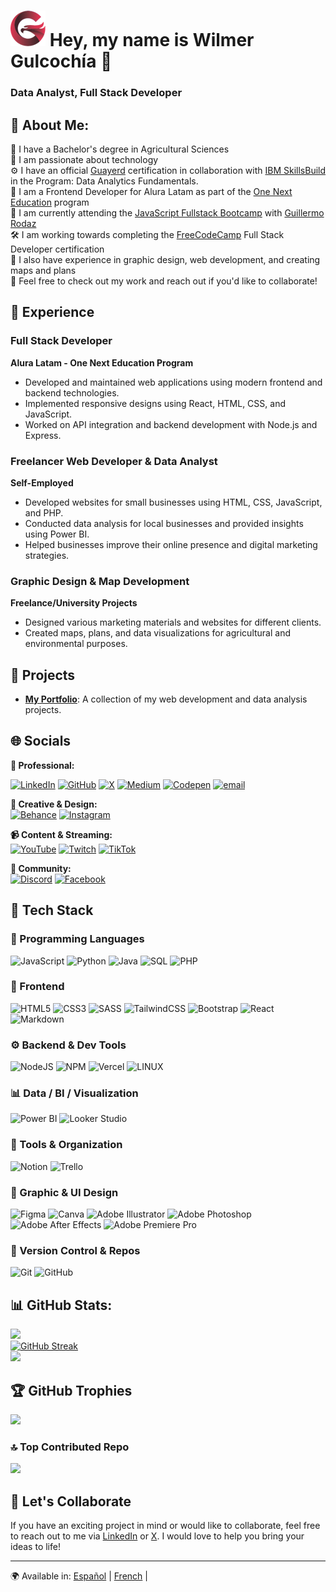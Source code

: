 # ![](https://raw.githubusercontent.com/mysterio-wil/mysterio-wil/main/logo.png) Hey, my name is Wilmer Gulcochía 👋
### Data Analyst, Full Stack Developer

## 💫 About Me:
🌱 I have a Bachelor's degree in Agricultural Sciences  
🎯 I am passionate about technology  
⚙ I have an official [Guayerd](https://www.guayerd.com/es/catalogo/ibm-data-analytics/) certification in collaboration with [IBM SkillsBuild](https://skillsbuild.org/es) in the Program: Data Analytics Fundamentals.  
🎯 I am a Frontend Developer for Alura Latam as part of the [One Next Education](https://www.oracle.com/pe/education/oracle-next-education/) program  
🎯 I am currently attending the [JavaScript Fullstack Bootcamp](https://undefined.academy/) with [Guillermo Rodaz](https://guillermorodas.com/)  
🛠 I am working towards completing the [FreeCodeCamp](https://www.freecodecamp.org/learn/full-stack-developer/) Full Stack Developer certification  
🎯 I also have experience in graphic design, web development, and creating maps and plans  
🎯 Feel free to check out my work and reach out if you'd like to collaborate!

## 🚀 Experience

### Full Stack Developer  
**Alura Latam - One Next Education Program**  
- Developed and maintained web applications using modern frontend and backend technologies.  
- Implemented responsive designs using React, HTML, CSS, and JavaScript.  
- Worked on API integration and backend development with Node.js and Express.

### Freelancer Web Developer & Data Analyst  
**Self-Employed**  
- Developed websites for small businesses using HTML, CSS, JavaScript, and PHP.  
- Conducted data analysis for local businesses and provided insights using Power BI.  
- Helped businesses improve their online presence and digital marketing strategies.

### Graphic Design & Map Development  
**Freelance/University Projects**  
- Designed various marketing materials and websites for different clients.  
- Created maps, plans, and data visualizations for agricultural and environmental purposes.

## 🚀 Projects
- **[My Portfolio](https://mysterio-wil.github.io/Challenge-ONE-Portafolio-Latam/)**: A collection of my web development and data analysis projects.

## 🌐 Socials

**💼 Professional:**  

[![LinkedIn](https://img.shields.io/badge/LinkedIn-%230077B5.svg?style=for-the-badge&logo=linkedin&logoColor=white)](https://linkedin.com/in/wilmergulcochia) 
[![GitHub](https://img.shields.io/badge/GitHub-181717.svg?style=for-the-badge&logo=github&logoColor=white)](https://github.com/mysterio-wil) 
[![X](https://img.shields.io/badge/X-black.svg?style=for-the-badge&logo=X&logoColor=white)](https://x.com/misterio1989w) 
[![Medium](https://img.shields.io/badge/Medium-12100E?style=for-the-badge&logo=medium&logoColor=white)](https://medium.com/@karlwgs1989) 
[![Codepen](https://img.shields.io/badge/Codepen-000000?style=for-the-badge&logo=codepen&logoColor=white)](https://codepen.io/Mysterio2202) 
[![email](https://img.shields.io/badge/Email-D14836?style=for-the-badge&logo=gmail&logoColor=white)](mailto:karlwgs1989@gmail.com)

**🎨 Creative & Design:**  
[![Behance](https://img.shields.io/badge/Behance-1769ff?style=for-the-badge&logo=behance&logoColor=white)](https://behance.net/wilmergulcochia) 
[![Instagram](https://img.shields.io/badge/Instagram-%23E4405F.svg?style=for-the-badge&logo=Instagram&logoColor=white)](https://instagram.com/wigusa)

**📹 Content & Streaming:**  
[![YouTube](https://img.shields.io/badge/YouTube-%23FF0000.svg?style=for-the-badge&logo=YouTube&logoColor=white)](https://youtube.com/channel/UCg69vFMV4tDVZ4GSXHFQQYA) 
[![Twitch](https://img.shields.io/badge/Twitch-%239146FF.svg?style=for-the-badge&logo=Twitch&logoColor=white)](https://twitch.tv/wilmergsanchez) 
[![TikTok](https://img.shields.io/badge/TikTok-%23000000.svg?style=for-the-badge&logo=TikTok&logoColor=white)](https://tiktok.com/@thesaint.22)

**💬 Community:**  
[![Discord](https://img.shields.io/badge/Discord-%237289DA.svg?style=for-the-badge&logo=discord&logoColor=white)](https://discord.gg/xuwzVuks) 
[![Facebook](https://img.shields.io/badge/Facebook-%231877F2.svg?style=for-the-badge&logo=Facebook&logoColor=white)](https://facebook.com/wilmergulcochia)

## 🚀 Tech Stack

### 🧠 Programming Languages  
![JavaScript](https://img.shields.io/badge/javascript-%23323330.svg?style=for-the-badge&logo=javascript&logoColor=%23F7DF1E) 
![Python](https://img.shields.io/badge/python-3670A0?style=for-the-badge&logo=python&logoColor=ffdd54) 
![Java](https://img.shields.io/badge/Java-007396?style=for-the-badge&logo=openjdk&logoColor=white) 
![SQL](https://img.shields.io/badge/SQL-4479A1?style=for-the-badge&logo=mysql&logoColor=white) 
![PHP](https://img.shields.io/badge/PHP-777BB4?style=for-the-badge&logo=php&logoColor=white) 

### 🎨 Frontend  
![HTML5](https://img.shields.io/badge/html5-%23E34F26.svg?style=for-the-badge&logo=html5&logoColor=white) 
![CSS3](https://img.shields.io/badge/css3-%231572B6.svg?style=for-the-badge&logo=css3&logoColor=white) 
![SASS](https://img.shields.io/badge/SASS-hotpink.svg?style=for-the-badge&logo=SASS&logoColor=white) 
![TailwindCSS](https://img.shields.io/badge/tailwindcss-%2338B2AC.svg?style=for-the-badge&logo=tailwind-css&logoColor=white) 
![Bootstrap](https://img.shields.io/badge/bootstrap-%23563D7C.svg?style=for-the-badge&logo=bootstrap&logoColor=white) 
![React](https://img.shields.io/badge/react-%2320232a.svg?style=for-the-badge&logo=react&logoColor=%2361DAFB) 
![Markdown](https://img.shields.io/badge/markdown-%23000000.svg?style=for-the-badge&logo=markdown&logoColor=white) 

### ⚙️ Backend & Dev Tools  
![NodeJS](https://img.shields.io/badge/node.js-6DA55F?style=for-the-badge&logo=node.js&logoColor=white) 
![NPM](https://img.shields.io/badge/NPM-%23000000.svg?style=for-the-badge&logo=npm&logoColor=white) 
![Vercel](https://img.shields.io/badge/vercel-%23000000.svg?style=for-the-badge&logo=vercel&logoColor=white) 
![LINUX](https://img.shields.io/badge/Linux-FCC624?style=for-the-badge&logo=linux&logoColor=black) 

### 📊 Data / BI / Visualization  
![Power BI](https://img.shields.io/badge/Power%20BI-F2C811?style=for-the-badge) 
![Looker Studio](https://img.shields.io/badge/Looker%20Studio-4285F4?style=for-the-badge&logo=googleanalytics&logoColor=white)  

### 🧰 Tools & Organization  
![Notion](https://img.shields.io/badge/Notion-%23000000.svg?style=for-the-badge&logo=notion&logoColor=white) 
![Trello](https://img.shields.io/badge/Trello-%23026AA7.svg?style=for-the-badge&logo=Trello&logoColor=white) 

### 🎨 Graphic & UI Design  
![Figma](https://img.shields.io/badge/figma-%23F24E1E.svg?style=for-the-badge&logo=figma&logoColor=white) 
![Canva](https://img.shields.io/badge/Canva-%2300C4CC.svg?style=for-the-badge&logo=Canva&logoColor=white) 
![Adobe Illustrator](https://img.shields.io/badge/adobeillustrator-%23FF9A00.svg?style=for-the-badge&logo=adobeillustrator&logoColor=white) 
![Adobe Photoshop](https://img.shields.io/badge/adobephotoshop-%2331A8FF.svg?style=for-the-badge&logo=adobephotoshop&logoColor=white) 
![Adobe After Effects](https://img.shields.io/badge/Adobe%20After%20Effects-9999FF.svg?style=for-the-badge&logo=Adobe%20After%20Effects&logoColor=white) 
![Adobe Premiere Pro](https://img.shields.io/badge/Adobe%20Premiere%20Pro-9999FF.svg?style=for-the-badge&logo=Adobe%20Premiere%20Pro&logoColor=white) 

### 🔧 Version Control & Repos  
![Git](https://img.shields.io/badge/Git-F05032?style=for-the-badge&logo=git&logoColor=white) 
![GitHub](https://img.shields.io/badge/GitHub-181717?style=for-the-badge&logo=github&logoColor=white)  

## 📊 GitHub Stats:
![](https://github-readme-stats.vercel.app/api?username=mysterio-wil&theme=dark&hide_border=false&include_all_commits=true&count_private=true)  
[![GitHub Streak](https://nirzak-streak-stats.vercel.app?user=mysterio-wil&theme=dark&locale=es)](https://git.io/streak-stats)  
![](https://github-readme-stats.vercel.app/api/top-langs/?username=mysterio-wil&theme=dark&hide_border=false&include_all_commits=true&count_private=true&layout=compact)

## 🏆 GitHub Trophies  
![](https://github-profile-trophy.vercel.app/?username=mysterio-wil&theme=monokai&no-frame=false&no-bg=false&margin-w=4)

### 🔝 Top Contributed Repo  
![](https://github-contributor-stats.vercel.app/api?username=mysterio-wil&limit=5&theme=dark&combine_all_yearly_contributions=true)

## 🤝 Let's Collaborate  
If you have an exciting project in mind or would like to collaborate, feel free to reach out to me via [LinkedIn](https://linkedin.com/in/wilmergulcochia) or [X](https://x.com/misterio1989w). I would love to help you bring your ideas to life!

---
🌍 Available in: [Español](https://github.com/mysterio-wil/mysterio-wil/blob/main/README_es.md) | [French](https://github.com/mysterio-wil/mysterio-wil/blob/main/README_fr.md) |

<!-- Proudly created with GPRM ( https://gprm.itsvg.in ) -->
